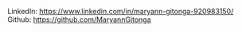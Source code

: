 LinkedIn: https://www.linkedin.com/in/maryann-gitonga-920983150/
Github: https://github.com/MaryannGitonga
